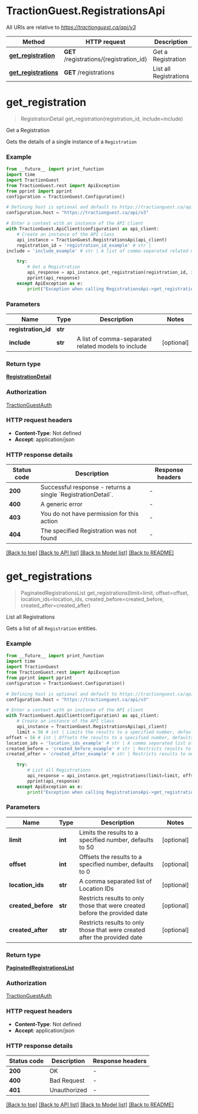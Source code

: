 # TractionGuest.RegistrationsApi

All URIs are relative to *https://tractionguest.ca/api/v3*

Method | HTTP request | Description
------------- | ------------- | -------------
[**get_registration**](RegistrationsApi.md#get_registration) | **GET** /registrations/{registration_id} | Get a Registration
[**get_registrations**](RegistrationsApi.md#get_registrations) | **GET** /registrations | List all Registrations


# **get_registration**
> RegistrationDetail get_registration(registration_id, include=include)

Get a Registration

Gets the details of a single instance of a `Registration`

### Example

```python
from __future__ import print_function
import time
import TractionGuest
from TractionGuest.rest import ApiException
from pprint import pprint
configuration = TractionGuest.Configuration()

# Defining host is optional and default to https://tractionguest.ca/api/v3
configuration.host = "https://tractionguest.ca/api/v3"

# Enter a context with an instance of the API client
with TractionGuest.ApiClient(configuration) as api_client:
    # Create an instance of the API class
    api_instance = TractionGuest.RegistrationsApi(api_client)
    registration_id = 'registration_id_example' # str | 
include = 'include_example' # str | A list of comma-separated related models to include (optional)

    try:
        # Get a Registration
        api_response = api_instance.get_registration(registration_id, include=include)
        pprint(api_response)
    except ApiException as e:
        print("Exception when calling RegistrationsApi->get_registration: %s\n" % e)
```

### Parameters

Name | Type | Description  | Notes
------------- | ------------- | ------------- | -------------
 **registration_id** | **str**|  | 
 **include** | **str**| A list of comma-separated related models to include | [optional] 

### Return type

[**RegistrationDetail**](RegistrationDetail.md)

### Authorization

[TractionGuestAuth](../README.md#TractionGuestAuth)

### HTTP request headers

 - **Content-Type**: Not defined
 - **Accept**: application/json

### HTTP response details
| Status code | Description | Response headers |
|-------------|-------------|------------------|
**200** | Successful response - returns a single &#x60;RegistrationDetail&#x60;. |  -  |
**400** | A generic error |  -  |
**403** | You do not have permission for this action |  -  |
**404** | The specified Registration was not found |  -  |

[[Back to top]](#) [[Back to API list]](../README.md#documentation-for-api-endpoints) [[Back to Model list]](../README.md#documentation-for-models) [[Back to README]](../README.md)

# **get_registrations**
> PaginatedRegistrationsList get_registrations(limit=limit, offset=offset, location_ids=location_ids, created_before=created_before, created_after=created_after)

List all Registrations

Gets a list of all `Registration` entities.

### Example

```python
from __future__ import print_function
import time
import TractionGuest
from TractionGuest.rest import ApiException
from pprint import pprint
configuration = TractionGuest.Configuration()

# Defining host is optional and default to https://tractionguest.ca/api/v3
configuration.host = "https://tractionguest.ca/api/v3"

# Enter a context with an instance of the API client
with TractionGuest.ApiClient(configuration) as api_client:
    # Create an instance of the API class
    api_instance = TractionGuest.RegistrationsApi(api_client)
    limit = 56 # int | Limits the results to a specified number, defaults to 50 (optional)
offset = 56 # int | Offsets the results to a specified number, defaults to 0 (optional)
location_ids = 'location_ids_example' # str | A comma separated list of Location IDs (optional)
created_before = 'created_before_example' # str | Restricts results to only those that were created before the provided date (optional)
created_after = 'created_after_example' # str | Restricts results to only those that were created after the provided date (optional)

    try:
        # List all Registrations
        api_response = api_instance.get_registrations(limit=limit, offset=offset, location_ids=location_ids, created_before=created_before, created_after=created_after)
        pprint(api_response)
    except ApiException as e:
        print("Exception when calling RegistrationsApi->get_registrations: %s\n" % e)
```

### Parameters

Name | Type | Description  | Notes
------------- | ------------- | ------------- | -------------
 **limit** | **int**| Limits the results to a specified number, defaults to 50 | [optional] 
 **offset** | **int**| Offsets the results to a specified number, defaults to 0 | [optional] 
 **location_ids** | **str**| A comma separated list of Location IDs | [optional] 
 **created_before** | **str**| Restricts results to only those that were created before the provided date | [optional] 
 **created_after** | **str**| Restricts results to only those that were created after the provided date | [optional] 

### Return type

[**PaginatedRegistrationsList**](PaginatedRegistrationsList.md)

### Authorization

[TractionGuestAuth](../README.md#TractionGuestAuth)

### HTTP request headers

 - **Content-Type**: Not defined
 - **Accept**: application/json

### HTTP response details
| Status code | Description | Response headers |
|-------------|-------------|------------------|
**200** | OK |  -  |
**400** | Bad Request |  -  |
**401** | Unauthorized |  -  |

[[Back to top]](#) [[Back to API list]](../README.md#documentation-for-api-endpoints) [[Back to Model list]](../README.md#documentation-for-models) [[Back to README]](../README.md)

